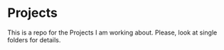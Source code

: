 # Projects
This is a repo for the Projects I am working about.
Please, look at single folders for details.
